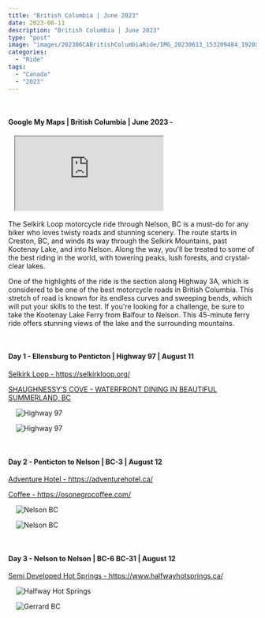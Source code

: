```yaml
---
title: "British Columbia | June 2023"
date: 2023-06-11
description: "British Columbia | June 2023"
type: "post"
image: "images/202306CABritishColumbiaRide/IMG_20230613_153209484_1920x1080x75.jpg"
categories: 
  - "Ride"
tags:
  - "Canada"
  - "2023"
---
```


<!-- Start ******************** MyMap01 ******************** Start -->	
<br>	
<h4>	
	Google My Maps | British Columbia | June 2023 -
</h4>	
<div class="embed-responsive embed-responsive-1by1">	
   <iframe 	
        src="https://www.google.com/maps/d/embed?mid=11oBn_qP6SPX_1KLEfuEPFAKZvYwlvOE&ehbc=2E312F"
        title=	"Google My Maps"
        loading="lazy"
    > 	
    </iframe>	
</div>
<p>
The Selkirk Loop motorcycle ride through Nelson, BC is a must-do for any biker who loves twisty roads and stunning scenery. The route starts in Creston, BC, and winds its way through the Selkirk Mountains, past Kootenay Lake, and into Nelson. Along the way, you'll be treated to some of the best riding in the world, with towering peaks, lush forests, and crystal-clear lakes.

One of the highlights of the ride is the section along Highway 3A, which is considered to be one of the best motorcycle roads in British Columbia. This stretch of road is known for its endless curves and sweeping bends, which will put your skills to the test. If you're looking for a challenge, be sure to take the Kootenay Lake Ferry from Balfour to Nelson. This 45-minute ferry ride offers stunning views of the lake and the surrounding mountains.
</p>
<!-- End ******************** MyMap01 ******************* End -->
<!-- Start ******************** Item01 ******************** Start -->	
<br>	
<h4>	
	Day 1 - Ellensburg to Penticton | Highway 97 | August 11
</h4>	
<p>	
  <a 
    href=https://selkirkloop.org/
    target="_blank">	
    Selkirk Loop - https://selkirkloop.org/
  </a>
</p>
<p>	
  <a 
    href=www.shaughnessyscove.com
    target="_blank">	
    SHAUGHNESSY’S COVE - WATERFRONT DINING IN BEAUTIFUL SUMMERLAND, BC
  </a>
</p>
<p>	
    <img 	
      src=	"/images/202306CABritishColumbiaRide/IMG_20230611_155119083_HDR_1920x1080x75.jpg"
      alt=	"Highway 97"
      loading= "lazy"
    >	
</p>
<p>	
    <img 	
      src=	"/images/202306CABritishColumbiaRide/IMG_20230611_182259879_HDR_1920x1080x75.jpg"
      alt=	"Highway 97"
      loading= "lazy"
    >	
</p>

<!-- End ******************** Item01 ******************** End -->	
<!-- Start ******************** Item02 ******************** Start -->	
<br>	
<h4>	
	Day 2 - Penticton to Nelson | BC-3 | August 12
</h4>	
<p>	
  <a 
    href=https://adventurehotel.ca/
    target="_blank">	
    Adventure Hotel - https://adventurehotel.ca/
  </a>
</p>
<p>	
  <a 
    href=https://osonegrocoffee.com/
    target="_blank">	
    Coffee - https://osonegrocoffee.com/
  </a>
</p>
<p>	
    <img 	
      src=	"/images/202306CABritishColumbiaRide/IMG_20230612_183201577_1920x1080x75.jpg"
      alt=	"Nelson BC"
      loading= "lazy"
    >	
</p>
<p>	
    <img 	
      src=	"/images/202306CABritishColumbiaRide/IMG_20230613_074430784_HDR_1920x1080x75.jpg"
      alt=	"Nelson BC"
      loading= "lazy"
    >	
</p>

<!-- End ******************** Item02 ******************** End -->	
<!-- Start ******************** Item03 ******************** Start -->	
<br>	
<h4>	
	Day 3 - Nelson to Nelson | BC-6 BC-31 | August 12
</h4>	
<p>	
  <a 
    href=https://www.halfwayhotsprings.ca/
    target="_blank">	
    Semi Developed Hot Springs - https://www.halfwayhotsprings.ca/
  </a>
</p>
<p>	
    <img 	
      src=	"/images/202306CABritishColumbiaRide/IMG_20230613_112423049_1920x1080x75.jpg"
      alt=	"Halfway Hot Springs"
      loading= "lazy"
    >	
</p>
<p>	
    <img 	
      src=	"/images/202306CABritishColumbiaRide/IMG_20230613_153209484_1920x1080x75.jpg"
      alt=	"Gerrard BC"
      loading= "lazy"
    >	
</p>

<!-- End ******************** Item03 ******************** End -->
